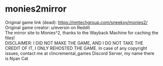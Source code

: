 # monies2mirror  
Original game link (dead): https://nmtechgroup.com/sneekxy/monies2/  
Original game creator: u/eversin on Reddit  
The mirror site to Monies^2, thanks to the Wayback Machine for caching the files!  
DISCLAIMER: I DID NOT MAKE THE GAME, AND I DO NOT TAKE THE CREDIT OF IT, I ONLY REHOSTED THE GAME. In case of any copyright issues, contact me at r/incremental_games Discord Server, my name there is Nyan Cat
